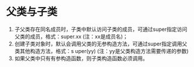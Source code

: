 # 父类与子类
1. 子父类存在同名成员时，子类中默认访问子类的成员，可通过super指定访问父类的成员，格式：super.xx  (注：xx是成员名)；
2. 创建子类对象时，默认会调用父类的无参构造方法，可通过super指定调用父类其他构造方法，格式：s uper(yy) (注：yy是父类构造方法需要传递的参数)
3. 如果父类中只有有参构造函数，则子类构造函数必须调用。
